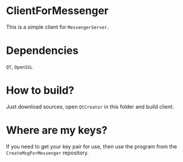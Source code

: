# ClientForMessenger
This is a simple client for `MessengerServer`.
# Dependencies
`QT`, `OpenSSL`
# How to build?
Just download sources, open `QtCreator` in this folder and build client.
# Where are my keys?
If you need to get your key pair for use, then use the program from the `CreateMsgForMessenger` repository.
